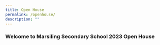 ```yaml
---
title: Open House
permalink: /openhouse/
description: ""
---
```



### **Welcome to Marsiling Secondary School 2023 Open House**

